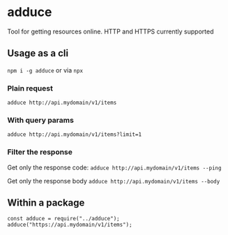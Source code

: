 # adduce

Tool for getting resources online. HTTP and HTTPS currently supported

## Usage as a cli

`npm i -g adduce` or via `npx`

### Plain request

`adduce http://api.mydomain/v1/items`

### With query params

`adduce http://api.mydomain/v1/items?limit=1`

### Filter the response
Get only the response code:
`adduce http://api.mydomain/v1/items --ping`

Get only the response body
`adduce http://api.mydomain/v1/items --body`


## Within a package
```
const adduce = require("../adduce");
adduce("https://api.mydomain/v1/items");

```
